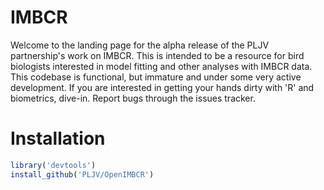 # IMBCR
Welcome to the landing page for the alpha release of the PLJV partnership's work on IMBCR. This is intended to be a resource for bird biologists interested in model fitting and other analyses with IMBCR data. This codebase is functional, but immature and under some very active development. If you are interested in getting your hands dirty with 'R' and biometrics, dive-in. Report bugs through the issues tracker.
# Installation
```R
library('devtools')
install_github('PLJV/OpenIMBCR')
```
